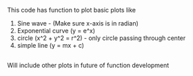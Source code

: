 This code has function to plot basic plots like

1. Sine wave - (Make sure x-axis is in radian)
2. Exponential curve (y = e^x)
3. circle (x^2 + y^2 = r^2) - only circle passing through center
4. simple line (y = mx + c)


##
Will include other plots in future of function development
